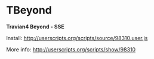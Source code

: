 TBeyond
=======

**Travian4 Beyond - SSE**

Install: http://userscripts.org/scripts/source/98310.user.js

More info: http://userscripts.org/scripts/show/98310

